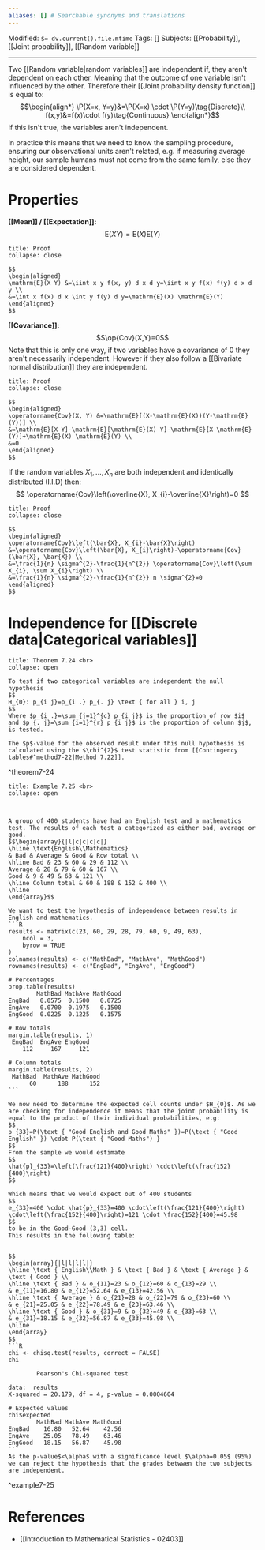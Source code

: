 ```yaml
---
aliases: [] # Searchable synonyms and translations
---
```

Modified: `$= dv.current().file.mtime`
Tags: []
Subjects: [[Probability]], [[Joint probability]], [[Random variable]]
****

Two [[Random variable|random variables]] are independent if, they aren't dependent on each other. Meaning that the outcome of one variable isn't influenced by the other.
Therefore their [[Joint probability density function]] is equal to:
$$\begin{align*}
\P(X=x, Y=y)&=\P(X=x) \cdot \P(Y=y)\tag{Discrete}\\
f(x,y)&=f(x)\cdot f(y)\tag{Continuous}
\end{align*}$$
If this isn't true, the variables aren't independent.

In practice this means that we need to know the sampling procedure, ensuring our observational units aren't related, e.g. if measuring average height, our sample humans must not come from the same family, else they are considered dependent. 

# Properties
**[[Mean]] / [[Expectation]]:**
$$
\mathrm{E}(X Y)=\mathrm{E}(X) \mathrm{E}(Y)
$$

```ad-info
title: Proof
collapse: close

$$
\begin{aligned}
\mathrm{E}(X Y) &=\iint x y f(x, y) d x d y=\iint x y f(x) f(y) d x d y \\
&=\int x f(x) d x \int y f(y) d y=\mathrm{E}(X) \mathrm{E}(Y)
\end{aligned}
$$

```

**[[Covariance]]:**
$$\op{Cov}(X,Y)=0$$
Note that this is only one way, if two variables have a covariance of 0 they aren't necessarily independent. However if they also follow a [[Bivariate normal distribution]] they are independent.

```ad-info
title: Proof
collapse: close

$$
\begin{aligned}
\operatorname{Cov}(X, Y) &=\mathrm{E}[(X-\mathrm{E}(X))(Y-\mathrm{E}(Y))] \\
&=\mathrm{E}[X Y]-\mathrm{E}[\mathrm{E}(X) Y]-\mathrm{E}[X \mathrm{E}(Y)]+\mathrm{E}(X) \mathrm{E}(Y) \\
&=0
\end{aligned}
$$
```
If the random variables $X_1,...,X_n$ are both independent and identically distributed (I.I.D) then:
$$
\operatorname{Cov}\left(\overline{X}, X_{i}-\overline{X}\right)=0
$$

```ad-info
title: Proof
collapse: close

$$
\begin{aligned}
\operatorname{Cov}\left(\bar{X}, X_{i}-\bar{X}\right) &=\operatorname{Cov}\left(\bar{X}, X_{i}\right)-\operatorname{Cov}(\bar{X}, \bar{X}) \\
&=\frac{1}{n} \sigma^{2}-\frac{1}{n^{2}} \operatorname{Cov}\left(\sum X_{i}, \sum X_{i}\right) \\
&=\frac{1}{n} \sigma^{2}-\frac{1}{n^{2}} n \sigma^{2}=0
\end{aligned}
$$
```

# Independence for [[Discrete data|Categorical variables]]
````ad-tip
title: Theorem 7.24 <br>
collapse: open

To test if two categorical variables are independent the null hypothesis
$$
H_{0}: p_{i j}=p_{i .} p_{. j} \text { for all } i, j
$$
Where $p_{i .}=\sum_{j=1}^{c} p_{i j}$ is the proportion of row $i$ and $p_{. j}=\sum_{i=1}^{r} p_{i j}$ is the proportion of column $j$, is tested.

The $p$-value for the observed result under this null hypothesis is calculated using the $\chi^{2}$ test statistic from [[Contingency tables#^method7-22|Method 7.22]].
````
^theorem7-24

````ad-example
title: Example 7.25 <br>
collapse: open



A group of 400 students have had an English test and a mathematics test. The results of each test a categorized as either bad, average or good.
$$\begin{array}{|l|c|c|c|c|}
\hline \text{English\\Mathematics}
& Bad & Average & Good & Row total \\
\hline Bad & 23 & 60 & 29 & 112 \\
Average & 28 & 79 & 60 & 167 \\
Good & 9 & 49 & 63 & 121 \\
\hline Column total & 60 & 188 & 152 & 400 \\
\hline
\end{array}$$

We want to test the hypothesis of independence between results in English and mathematics.
```R
results <- matrix(c(23, 60, 29, 28, 79, 60, 9, 49, 63),
    ncol = 3,
    byrow = TRUE
)
colnames(results) <- c("MathBad", "MathAve", "MathGood")
rownames(results) <- c("EngBad", "EngAve", "EngGood")

# Percentages
prop.table(results)
        MathBad MathAve MathGood
EngBad   0.0575  0.1500   0.0725
EngAve   0.0700  0.1975   0.1500
EngGood  0.0225  0.1225   0.1575

# Row totals
margin.table(results, 1)
 EngBad  EngAve EngGood 
    112     167     121
	
# Column totals
margin.table(results, 2)
 MathBad  MathAve MathGood 
      60      188      152
```

We now need to determine the expected cell counts under $H_{0}$. As we are checking for independence it means that the joint probability is equal to the product of their individual probabilities, e.g:
$$
p_{33}=P(\text { "Good English and Good Maths" })=P(\text { "Good English" }) \cdot P(\text { "Good Maths") }
$$
From the sample we would estimate
$$
\hat{p}_{33}=\left(\frac{121}{400}\right) \cdot\left(\frac{152}{400}\right)
$$

Which means that we would expect out of 400 students
$$
e_{33}=400 \cdot \hat{p}_{33}=400 \cdot\left(\frac{121}{400}\right) \cdot\left(\frac{152}{400}\right)=121 \cdot \frac{152}{400}=45.98
$$
to be in the Good-Good (3,3) cell.
This results in the following table:


$$
\begin{array}{|l|l|l|l|}
\hline \text { English\\Math } & \text { Bad } & \text { Average } & \text { Good } \\
\hline \text { Bad } & o_{11}=23 & o_{12}=60 & o_{13}=29 \\
& e_{11}=16.80 & e_{12}=52.64 & e_{13}=42.56 \\
\hline \text { Average } & o_{21}=28 & o_{22}=79 & o_{23}=60 \\
& e_{21}=25.05 & e_{22}=78.49 & e_{23}=63.46 \\
\hline \text { Good } & o_{31}=9 & o_{32}=49 & o_{33}=63 \\
& e_{31}=18.15 & e_{32}=56.87 & e_{33}=45.98 \\
\hline
\end{array}
$$
```R
chi <- chisq.test(results, correct = FALSE)
chi

        Pearson's Chi-squared test

data:  results
X-squared = 20.179, df = 4, p-value = 0.0004604

# Expected values
chi$expected
        MathBad MathAve MathGood
EngBad    16.80   52.64    42.56
EngAve    25.05   78.49    63.46
EngGood   18.15   56.87    45.98
```
As the p-value$<\alpha$ with a significance level $\alpha=0.05$ (95%) we can reject the hypothesis that the grades betwwen the two subjects are independent.

````
^example7-25
# References
- [[Introduction to Mathematical Statistics - 02403]]